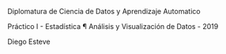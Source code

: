 Diplomatura de Ciencia de Datos y Aprendizaje Automatico

 Práctico I - Estadística ¶
Análisis y Visualización de Datos - 2019

Diego Esteve
